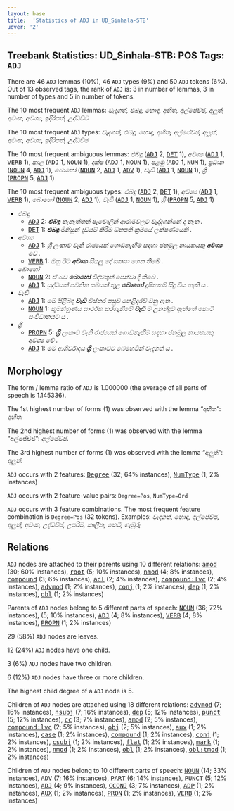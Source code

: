 ```yaml
---
layout: base
title:  'Statistics of ADJ in UD_Sinhala-STB'
udver: '2'
---
```


## Treebank Statistics: UD_Sinhala-STB: POS Tags: `ADJ`

There are 46 `ADJ` lemmas (10%), 46 `ADJ` types (9%) and 50 `ADJ` tokens (6%).
Out of 13 observed tags, the rank of `ADJ` is: 3 in number of lemmas, 3 in number of types and 5 in number of tokens.

The 10 most frequent `ADJ` lemmas: <em>වැදගත්, එබඳු, හොඳ, අභීත, අල්පේච්ඡ, අලුත්, අවංක, අවශ්‍ය, ඉදිරිපත්, උද්ධච්ච</em>

The 10 most frequent `ADJ` types:  <em>වැදගත්, එබඳු, හොඳ, අභීත, අල්පේච්ඡ, අලුත්, අවංක, අවශ්‍ය, ඉදිරිපත්, උද්ධච්ඡ</em>

The 10 most frequent ambiguous lemmas: <em>එබඳු</em> (<tt><a href="si_stb-pos-ADJ.html">ADJ</a></tt> 2, <tt><a href="si_stb-pos-DET.html">DET</a></tt> 1), <em>අවශ්‍ය</em> (<tt><a href="si_stb-pos-ADJ.html">ADJ</a></tt> 1, <tt><a href="si_stb-pos-VERB.html">VERB</a></tt> 1), <em>කාල</em> (<tt><a href="si_stb-pos-ADJ.html">ADJ</a></tt> 1, <tt><a href="si_stb-pos-NOUN.html">NOUN</a></tt> 1), <em>දක්ෂ</em> (<tt><a href="si_stb-pos-ADJ.html">ADJ</a></tt> 1, <tt><a href="si_stb-pos-NOUN.html">NOUN</a></tt> 1), <em>පළමු</em> (<tt><a href="si_stb-pos-ADJ.html">ADJ</a></tt> 1, <tt><a href="si_stb-pos-NUM.html">NUM</a></tt> 1), <em>ප්‍රධාන</em> (<tt><a href="si_stb-pos-NOUN.html">NOUN</a></tt> 4, <tt><a href="si_stb-pos-ADJ.html">ADJ</a></tt> 1), <em>බොහෝ</em> (<tt><a href="si_stb-pos-NOUN.html">NOUN</a></tt> 2, <tt><a href="si_stb-pos-ADJ.html">ADJ</a></tt> 1, <tt><a href="si_stb-pos-ADV.html">ADV</a></tt> 1), <em>වැඩි</em> (<tt><a href="si_stb-pos-ADJ.html">ADJ</a></tt> 1, <tt><a href="si_stb-pos-NOUN.html">NOUN</a></tt> 1), <em>ශ්‍රී</em> (<tt><a href="si_stb-pos-PROPN.html">PROPN</a></tt> 5, <tt><a href="si_stb-pos-ADJ.html">ADJ</a></tt> 1)

The 10 most frequent ambiguous types:  <em>එබඳු</em> (<tt><a href="si_stb-pos-ADJ.html">ADJ</a></tt> 2, <tt><a href="si_stb-pos-DET.html">DET</a></tt> 1), <em>අවශ්‍ය</em> (<tt><a href="si_stb-pos-ADJ.html">ADJ</a></tt> 1, <tt><a href="si_stb-pos-VERB.html">VERB</a></tt> 1), <em>බොහෝ</em> (<tt><a href="si_stb-pos-NOUN.html">NOUN</a></tt> 2, <tt><a href="si_stb-pos-ADJ.html">ADJ</a></tt> 1), <em>වැඩි</em> (<tt><a href="si_stb-pos-ADJ.html">ADJ</a></tt> 1, <tt><a href="si_stb-pos-NOUN.html">NOUN</a></tt> 1), <em>ශ්‍රී</em> (<tt><a href="si_stb-pos-PROPN.html">PROPN</a></tt> 5, <tt><a href="si_stb-pos-ADJ.html">ADJ</a></tt> 1)


* <em>එබඳු</em>
  * <tt><a href="si_stb-pos-ADJ.html">ADJ</a></tt> 2: <em><b>එබඳු</b> තැනැත්තන් ෂැවොලින් ආරාමවලට වැද්දගන්නේ ද නැත .</em>
  * <tt><a href="si_stb-pos-DET.html">DET</a></tt> 1: <em><b>එබඳු</b> මිනිසුන් දඩයම් කිරීම ධනපති ක්‍රමයේ ලක්ෂණයෙකි .</em>
* <em>අවශ්‍ය</em>
  * <tt><a href="si_stb-pos-ADJ.html">ADJ</a></tt> 1: <em>ශ්‍රී ලංකාව වැනි රාජ්‍යයක් ගොඩනැඟීම සඳහා ජනමූල නායකයකු <b>අවශ්‍ය</b> වේ .</em>
  * <tt><a href="si_stb-pos-VERB.html">VERB</a></tt> 1: <em>ඔහු ඊට <b>අවශ්‍ය</b> සියලු දේ සකසා ගෙන තිබේ .</em>
* <em>බොහෝ</em>
  * <tt><a href="si_stb-pos-NOUN.html">NOUN</a></tt> 2: <em>ඒ බව <b>බොහෝ</b> විද්වතුන් පෙන්වා දී තිබේ .</em>
  * <tt><a href="si_stb-pos-ADJ.html">ADJ</a></tt> 1: <em>යුද්ධයක් පවතින සමයක් තුළ <b>බොහෝ</b> දූෂිතකම් සිදු විය හැකි ය .</em>
* <em>වැඩි</em>
  * <tt><a href="si_stb-pos-ADJ.html">ADJ</a></tt> 1: <em>මේ පිළිබඳ <b>වැඩි</b> විස්තර පසුව හෙළිදරව් වනු ඇත .</em>
  * <tt><a href="si_stb-pos-NOUN.html">NOUN</a></tt> 1: <em>කුමන්ත්‍රණය සාර්ථක කරගැනීමේ <b>වැඩි</b> ම උනන්දුව ඇත්තේ කොටි සංවිධානයට ය .</em>
* <em>ශ්‍රී</em>
  * <tt><a href="si_stb-pos-PROPN.html">PROPN</a></tt> 5: <em><b>ශ්‍රී</b> ලංකාව වැනි රාජ්‍යයක් ගොඩනැඟීම සඳහා ජනමූල නායකයකු අවශ්‍ය වේ .</em>
  * <tt><a href="si_stb-pos-ADJ.html">ADJ</a></tt> 1: <em>මේ ආශිර්වාදය <b>ශ්‍රී</b> ලංකාවට බෙහෙවින් වැදගත් ය .</em>

## Morphology

The form / lemma ratio of `ADJ` is 1.000000 (the average of all parts of speech is 1.145336).

The 1st highest number of forms (1) was observed with the lemma “අභීත”: <em>අභීත</em>.

The 2nd highest number of forms (1) was observed with the lemma “අල්පේච්ඡ”: <em>අල්පේච්ඡ</em>.

The 3rd highest number of forms (1) was observed with the lemma “අලුත්”: <em>අලුත්</em>.

`ADJ` occurs with 2 features: <tt><a href="si_stb-feat-Degree.html">Degree</a></tt> (32; 64% instances), <tt><a href="si_stb-feat-NumType.html">NumType</a></tt> (1; 2% instances)

`ADJ` occurs with 2 feature-value pairs: `Degree=Pos`, `NumType=Ord`

`ADJ` occurs with 3 feature combinations.
The most frequent feature combination is `Degree=Pos` (32 tokens).
Examples: <em>වැදගත්, හොඳ, අල්පේච්ඡ, අලුත්, අවංක, උද්ධච්ඡ, උපරිම, කාලීන, කෙටි, ගැඹුරු</em>


## Relations

`ADJ` nodes are attached to their parents using 10 different relations: <tt><a href="si_stb-dep-amod.html">amod</a></tt> (30; 60% instances), <tt><a href="si_stb-dep-root.html">root</a></tt> (5; 10% instances), <tt><a href="si_stb-dep-nmod.html">nmod</a></tt> (4; 8% instances), <tt><a href="si_stb-dep-compound.html">compound</a></tt> (3; 6% instances), <tt><a href="si_stb-dep-acl.html">acl</a></tt> (2; 4% instances), <tt><a href="si_stb-dep-compound-lvc.html">compound:lvc</a></tt> (2; 4% instances), <tt><a href="si_stb-dep-advmod.html">advmod</a></tt> (1; 2% instances), <tt><a href="si_stb-dep-conj.html">conj</a></tt> (1; 2% instances), <tt><a href="si_stb-dep-dep.html">dep</a></tt> (1; 2% instances), <tt><a href="si_stb-dep-obl.html">obl</a></tt> (1; 2% instances)

Parents of `ADJ` nodes belong to 5 different parts of speech: <tt><a href="si_stb-pos-NOUN.html">NOUN</a></tt> (36; 72% instances),  (5; 10% instances), <tt><a href="si_stb-pos-ADJ.html">ADJ</a></tt> (4; 8% instances), <tt><a href="si_stb-pos-VERB.html">VERB</a></tt> (4; 8% instances), <tt><a href="si_stb-pos-PROPN.html">PROPN</a></tt> (1; 2% instances)

29 (58%) `ADJ` nodes are leaves.

12 (24%) `ADJ` nodes have one child.

3 (6%) `ADJ` nodes have two children.

6 (12%) `ADJ` nodes have three or more children.

The highest child degree of a `ADJ` node is 5.

Children of `ADJ` nodes are attached using 18 different relations: <tt><a href="si_stb-dep-advmod.html">advmod</a></tt> (7; 16% instances), <tt><a href="si_stb-dep-nsubj.html">nsubj</a></tt> (7; 16% instances), <tt><a href="si_stb-dep-dep.html">dep</a></tt> (5; 12% instances), <tt><a href="si_stb-dep-punct.html">punct</a></tt> (5; 12% instances), <tt><a href="si_stb-dep-cc.html">cc</a></tt> (3; 7% instances), <tt><a href="si_stb-dep-amod.html">amod</a></tt> (2; 5% instances), <tt><a href="si_stb-dep-compound-lvc.html">compound:lvc</a></tt> (2; 5% instances), <tt><a href="si_stb-dep-obj.html">obj</a></tt> (2; 5% instances), <tt><a href="si_stb-dep-aux.html">aux</a></tt> (1; 2% instances), <tt><a href="si_stb-dep-case.html">case</a></tt> (1; 2% instances), <tt><a href="si_stb-dep-compound.html">compound</a></tt> (1; 2% instances), <tt><a href="si_stb-dep-conj.html">conj</a></tt> (1; 2% instances), <tt><a href="si_stb-dep-csubj.html">csubj</a></tt> (1; 2% instances), <tt><a href="si_stb-dep-flat.html">flat</a></tt> (1; 2% instances), <tt><a href="si_stb-dep-mark.html">mark</a></tt> (1; 2% instances), <tt><a href="si_stb-dep-nmod.html">nmod</a></tt> (1; 2% instances), <tt><a href="si_stb-dep-obl.html">obl</a></tt> (1; 2% instances), <tt><a href="si_stb-dep-obl-tmod.html">obl:tmod</a></tt> (1; 2% instances)

Children of `ADJ` nodes belong to 10 different parts of speech: <tt><a href="si_stb-pos-NOUN.html">NOUN</a></tt> (14; 33% instances), <tt><a href="si_stb-pos-ADV.html">ADV</a></tt> (7; 16% instances), <tt><a href="si_stb-pos-PART.html">PART</a></tt> (6; 14% instances), <tt><a href="si_stb-pos-PUNCT.html">PUNCT</a></tt> (5; 12% instances), <tt><a href="si_stb-pos-ADJ.html">ADJ</a></tt> (4; 9% instances), <tt><a href="si_stb-pos-CCONJ.html">CCONJ</a></tt> (3; 7% instances), <tt><a href="si_stb-pos-ADP.html">ADP</a></tt> (1; 2% instances), <tt><a href="si_stb-pos-AUX.html">AUX</a></tt> (1; 2% instances), <tt><a href="si_stb-pos-PRON.html">PRON</a></tt> (1; 2% instances), <tt><a href="si_stb-pos-VERB.html">VERB</a></tt> (1; 2% instances)


